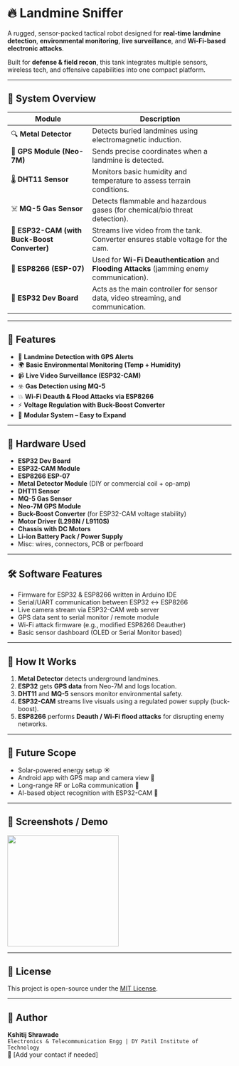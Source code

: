 # 🔥 Landmine Sniffer

A rugged, sensor-packed tactical robot designed for **real-time landmine detection**, **environmental monitoring**, **live surveillance**, and **Wi-Fi-based electronic attacks**.

Built for **defense & field recon**, this tank integrates multiple sensors, wireless tech, and offensive capabilities into one compact platform.

---

## 🧠 System Overview

| Module | Description |
|--------|-------------|
| 🔍 **Metal Detector** | Detects buried landmines using electromagnetic induction. |
| 📍 **GPS Module (Neo-7M)** | Sends precise coordinates when a landmine is detected. |
| 🌡️ **DHT11 Sensor** | Monitors basic humidity and temperature to assess terrain conditions. |
| ☠️ **MQ-5 Gas Sensor** | Detects flammable and hazardous gases (for chemical/bio threat detection). |
| 🎥 **ESP32-CAM (with Buck-Boost Converter)** | Streams live video from the tank. Converter ensures stable voltage for the cam. |
| 📶 **ESP8266 (ESP-07)** | Used for **Wi-Fi Deauthentication** and **Flooding Attacks** (jamming enemy communication). |
| 🧠 **ESP32 Dev Board** | Acts as the main controller for sensor data, video streaming, and communication. |

---

## 🔧 Features

- 🔔 **Landmine Detection with GPS Alerts**
- 🌍 **Basic Environmental Monitoring (Temp + Humidity)**
- 📹 **Live Video Surveillance (ESP32-CAM)**
- ☣️ **Gas Detection using MQ-5**
- 💥 **Wi-Fi Deauth & Flood Attacks via ESP8266**
- ⚡ **Voltage Regulation with Buck-Boost Converter**
- 🔄 **Modular System – Easy to Expand**

---

## 🔌 Hardware Used

- **ESP32 Dev Board**
- **ESP32-CAM Module**
- **ESP8266 ESP-07**
- **Metal Detector Module** (DIY or commercial coil + op-amp)
- **DHT11 Sensor**
- **MQ-5 Gas Sensor**
- **Neo-7M GPS Module**
- **Buck-Boost Converter** (for ESP32-CAM voltage stability)
- **Motor Driver (L298N / L9110S)**
- **Chassis with DC Motors**
- **Li-ion Battery Pack / Power Supply**
- Misc: wires, connectors, PCB or perfboard

---

## 🛠️ Software Features

- Firmware for ESP32 & ESP8266 written in Arduino IDE
- Serial/UART communication between ESP32 ↔ ESP8266
- Live camera stream via ESP32-CAM web server
- GPS data sent to serial monitor / remote module
- Wi-Fi attack firmware (e.g., modified ESP8266 Deauther)
- Basic sensor dashboard (OLED or Serial Monitor based)

---

## 🧪 How It Works

1. **Metal Detector** detects underground landmines.
2. **ESP32** gets **GPS data** from Neo-7M and logs location.
3. **DHT11** and **MQ-5** sensors monitor environmental safety.
4. **ESP32-CAM** streams live visuals using a regulated power supply (buck-boost).
5. **ESP8266** performs **Deauth / Wi-Fi flood attacks** for disrupting enemy networks.

---

## 🚀 Future Scope

- Solar-powered energy setup ☀️
- Android app with GPS map and camera view 📱
- Long-range RF or LoRa communication 📡
- AI-based object recognition with ESP32-CAM 🧠

---

## 📸 Screenshots / Demo

<img src="https://github.com/Kshitij-h0riz3n/landmine_sniffer/blob/main/Hardware/WhatsApp%20Image%202025-07-03%20at%2011.33.31%20PM.jpeg?raw=true" width="250">

---

## 📜 License

This project is open-source under the [MIT License](LICENSE).

---

## 💬 Author

**Kshitij Shrawade**  
`Electronics & Telecommunication Engg | DY Patil Institute of Technology`  
📧 [Add your contact if needed]

